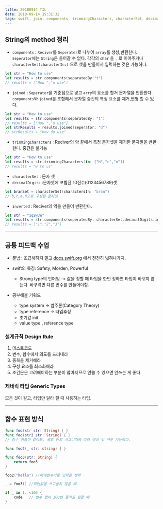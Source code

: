 ```yaml
---
title: 20180914 TIL
date: 2018-09-14 19:31:32
tags: swift, join, components, trimmingCharacters, characterSet, decimalDigits, invert
---
```



## String의 method 정리
- `components` : `Reciver`를 `Seperater`로 나누어 `array`를 생성,반환한다. `Seperator`에는 `String`은 들어갈 수 없다. 각각의 `char` 을 `,` 로 이어주거나 `characterSet(characterIn:)` 으로 셋을 만들어서 입력하는 것은 가능하다.
```swift
let str = "How to use"
let results = str.components(separatedBy:"t")
// results = ["How ","o use"]
```

- `joined` : `Seperator`을 기준점으로 넣고 `arry`의 요소를 합쳐 문자열을 반환한다. `components`와 `joined`를 조합해서 문자열 중간의 특정 요소를 제거,변형 할 수 있다.
```swift
let str = "How to use"
let results = str.components(separatedBy: "t")
// results = ["How ","o use"]
let strResults = results.joined(seperator: "d")
// strResults = "how do use"
```

- `trimmingCharacters` : Reciver의 양 끝에서 특정 문자셋을 제거한 문자열을 반환한다. 중간은 불가능
```swift
let str = "How to use"
let results = str.trimmingCharacters(in: ["H","e","o"])
// results = "w to us"
```

- `characterSet` : 문자 셋
- `decimalDigits` :문자셋에 포함된 10진수(0123456789)셋
```swift
let branSet = characterSet(charactersIn: "bran") 
// b,r,a,n으로 구성된 문자셋
```

- `inverted` : Reciver의 역을 만들어 반환한다.
```swift
let str = "1q2w3e"
let results = str.components(seperatedBy: characterSet.decimalDigits.inverted) 
// results = ["1","2","3"]
```

***
## 공통 피드백 수업
- 문법 : 조급해하지 말고 [docs.swift.org](https://swift.org/documentation/) 에서 천천히 넓혀나가자.

- swift의 특징: Safety, Morden, Powerful
  - Strong type의 언어임 -> 값을 정할 때 타입을 한번 정하면 타입이 바뀌지 않는다. 바꾸려면 다른 변수를 만들어야함.

- 공부해볼 키워드
  - type system -> 범주론(Category Theory)
  - type reference -> 타입추정
  - 초기값 init
  - value type , reference type

### 설계규칙 Design Rule
1. 테스트코드
2. 변수, 함수에서 의도를 드러내라
3. 중복을 제거해라
4. 구성 요소를 최소화해라
5. 조건문은 고려해야하는 부분이 많아지므로 안쓸 수 있으면 안쓰는 게 좋다.

### 제네릭 타입 Generic Types
모든 것이 같고, 타입만 달라 질 때 사용하는 타입.

*** 

## 함수 표현 방식
```swift
func foo(str str: String) { }
func foo(str2 str: String) { }
// 함수 이름이 같아도, 괄호 안의 시그니처에 따라 생성 및 구분 가능하다.

func foo2(_ str: string) { }    

func foo3(str: String) {
    return foo3
}

foo2("hello") //매개변수이름 입력을 생략 

_ = foo3() //리턴값을 쓰고싶지 않을 때 

if _ in 1..<100 {
    code   // 변수 없이 100번 돌리길 원할 때
}
```
